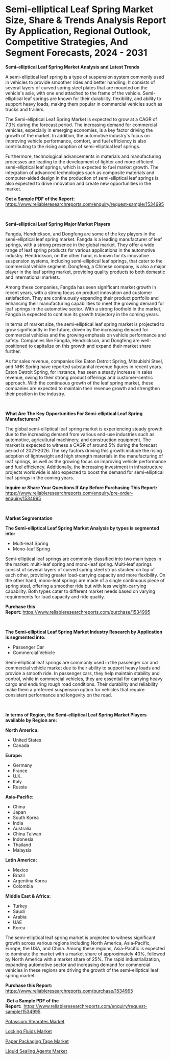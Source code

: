 <p><h1>Semi-elliptical Leaf Spring Market Size, Share & Trends Analysis Report By Application, Regional Outlook, Competitive Strategies, And Segment Forecasts, 2024 - 2031</h1></p><p><strong>Semi-elliptical Leaf Spring Market Analysis and Latest Trends</strong></p>
<p><p>A semi-elliptical leaf spring is a type of suspension system commonly used in vehicles to provide smoother rides and better handling. It consists of several layers of curved spring steel plates that are mounted on the vehicle's axle, with one end attached to the frame of the vehicle. Semi-elliptical leaf springs are known for their durability, flexibility, and ability to support heavy loads, making them popular in commercial vehicles such as trucks and trailers.</p><p>The Semi-elliptical Leaf Spring Market is expected to grow at a CAGR of 7.3% during the forecast period. The increasing demand for commercial vehicles, especially in emerging economies, is a key factor driving the growth of the market. In addition, the automotive industry's focus on improving vehicle performance, comfort, and fuel efficiency is also contributing to the rising adoption of semi-elliptical leaf springs. </p><p>Furthermore, technological advancements in materials and manufacturing processes are leading to the development of lighter and more efficient semi-elliptical leaf springs, which is expected to fuel market growth. The integration of advanced technologies such as composite materials and computer-aided design in the production of semi-elliptical leaf springs is also expected to drive innovation and create new opportunities in the market.</p></p>
<p><strong>Get a Sample PDF of the Report:&nbsp;</strong> <a href="https://www.reliableresearchreports.com/enquiry/request-sample/1534995">https://www.reliableresearchreports.com/enquiry/request-sample/1534995</a></p>
<p>&nbsp;</p>
<p><strong>Semi-elliptical Leaf Spring Major Market Players</strong></p>
<p><p>Fangda, Hendrickson, and Dongfeng are some of the key players in the semi-elliptical leaf spring market. Fangda is a leading manufacturer of leaf springs, with a strong presence in the global market. They offer a wide range of leaf spring products for various applications in the automotive industry. Hendrickson, on the other hand, is known for its innovative suspension systems, including semi-elliptical leaf springs, that cater to the commercial vehicle segment. Dongfeng, a Chinese company, is also a major player in the leaf spring market, providing quality products to both domestic and international markets.</p><p>Among these companies, Fangda has seen significant market growth in recent years, with a strong focus on product innovation and customer satisfaction. They are continuously expanding their product portfolio and enhancing their manufacturing capabilities to meet the growing demand for leaf springs in the automotive sector. With a strong foothold in the market, Fangda is expected to continue its growth trajectory in the coming years.</p><p>In terms of market size, the semi-elliptical leaf spring market is projected to grow significantly in the future, driven by the increasing demand for commercial vehicles and the growing emphasis on vehicle performance and safety. Companies like Fangda, Hendrickson, and Dongfeng are well-positioned to capitalize on this growth and expand their market share further.</p><p>As for sales revenue, companies like Eaton Detroit Spring, Mitsubishi Steel, and NHK Spring have reported substantial revenue figures in recent years. Eaton Detroit Spring, for instance, has seen a steady increase in sales revenue, owing to their strong product offerings and customer-centric approach. With the continuous growth of the leaf spring market, these companies are expected to maintain their revenue growth and strengthen their position in the industry.</p></p>
<p>&nbsp;</p>
<p><strong>What Are The Key Opportunities For Semi-elliptical Leaf Spring Manufacturers?</strong></p>
<p><p>The global semi-elliptical leaf spring market is experiencing steady growth due to the increasing demand from various end-use industries such as automotive, agricultural machinery, and construction equipment. The market is expected to witness a CAGR of around 5% during the forecast period of 2021-2026. The key factors driving this growth include the rising adoption of lightweight and high strength materials in the manufacturing of leaf springs, as well as the growing focus on improving vehicle performance and fuel efficiency. Additionally, the increasing investment in infrastructure projects worldwide is also expected to boost the demand for semi-elliptical leaf springs in the coming years.</p></p>
<p><strong>Inquire or Share Your Questions If Any Before Purchasing This Report:</strong> <a href="https://www.reliableresearchreports.com/enquiry/pre-order-enquiry/1534995">https://www.reliableresearchreports.com/enquiry/pre-order-enquiry/1534995</a></p>
<p>&nbsp;</p>
<p><strong>Market Segmentation</strong></p>
<p><strong>The Semi-elliptical Leaf Spring Market Analysis by types is segmented into:</strong></p>
<p><ul><li>Multi-leaf Spring</li><li>Mono-leaf Spring</li></ul></p>
<p><p>Semi-elliptical leaf springs are commonly classified into two main types in the market: multi-leaf spring and mono-leaf spring. Multi-leaf springs consist of several layers of curved spring steel strips stacked on top of each other, providing greater load-carrying capacity and more flexibility. On the other hand, mono-leaf springs are made of a single continuous piece of spring steel, offering a smoother ride but with less weight-carrying capability. Both types cater to different market needs based on varying requirements for load capacity and ride quality.</p></p>
<p><strong>Purchase this Report:&nbsp;</strong><a href="https://www.reliableresearchreports.com/purchase/1534995">https://www.reliableresearchreports.com/purchase/1534995</a></p>
<p>&nbsp;</p>
<p><strong>The Semi-elliptical Leaf Spring Market Industry Research by Application is segmented into:</strong></p>
<p><ul><li>Passenger Car</li><li>Commercial Vehicle</li></ul></p>
<p><p>Semi-elliptical leaf springs are commonly used in the passenger car and commercial vehicle market due to their ability to support heavy loads and provide a smooth ride. In passenger cars, they help maintain stability and control, while in commercial vehicles, they are essential for carrying heavy cargo and enduring rough road conditions. Their durability and reliability make them a preferred suspension option for vehicles that require consistent performance and longevity on the road.</p></p>
<p>&nbsp;</p>
<p><strong>In terms of Region, the Semi-elliptical Leaf Spring Market Players available by Region are:</strong></p>
<p>
    <p> <strong> North America: </strong>
        <ul>
            <li>United States</li>
            <li>Canada</li>
        </ul>
        </p> 
    <p> <strong> Europe: </strong>
        <ul>
            <li>Germany</li>
            <li>France</li>
            <li>U.K.</li>
            <li>Italy</li>
            <li>Russia</li>
        </ul>
        </p> 
    <p> <strong> Asia-Pacific: </strong>
        <ul>
            <li>China</li>
            <li>Japan</li>
            <li>South Korea</li>
            <li>India</li>
            <li>Australia</li>
            <li>China Taiwan</li>
            <li>Indonesia</li>
            <li>Thailand</li>
            <li>Malaysia</li>
        </ul>
        </p> 
    <p> <strong> Latin America: </strong>
        <ul>
            <li>Mexico</li>
            <li>Brazil</li>
            <li>Argentina Korea</li>
            <li>Colombia</li>
        </ul>
        </p> 
    <p> <strong> Middle East & Africa: </strong>
        <ul>
            <li>Turkey</li>
            <li>Saudi</li>
            <li>Arabia</li>
            <li>UAE</li>
            <li>Korea</li>
        </ul>
    </p>
    </p>
<p><p>The semi-elliptical leaf spring market is projected to witness significant growth across various regions including North America, Asia-Pacific, Europe, the USA, and China. Among these regions, Asia-Pacific is expected to dominate the market with a market share of approximately 40%, followed by North America with a market share of 25%. The rapid industrialization, expanding automotive sector and increasing demand for commercial vehicles in these regions are driving the growth of the semi-elliptical leaf spring market.</p></p>
<p><strong>Purchase this Report: </strong><a href="https://www.reliableresearchreports.com/purchase/1534995">https://www.reliableresearchreports.com/purchase/1534995</a></p>
<p>&nbsp;<strong>Get a Sample PDF of the Report:&nbsp;&nbsp;</strong><a href="https://www.reliableresearchreports.com/enquiry/request-sample/1534995">https://www.reliableresearchreports.com/enquiry/request-sample/1534995</a></p>
<p><strong></strong></p>
<p><p><a href="https://view.publitas.com/reportprime-1/potassium-stearates-market-offers-provide-insightful-data-for-the-time-period-from-2023-to-2030-and-also-provide-analysis-based-on-application-type-and-region/">Potassium Stearates Market</a></p><p><a href="https://view.publitas.com/reportprime-1/locking-fluids-market-size-reflecting-a-forecast-till-2030-market-by-type-by-application-and-by-geography/">Locking Fluids Market</a></p><p><a href="https://iodized-pantydraco-05c.notion.site/Paper-Packaging-Tape-Market-Size-and-Growth-Market-Segmentation-Regional-and-Country-Breakdowns-a-db9ef2d7b0444fa494337d06833a2d0e">Paper Packaging Tape Market</a></p><p><a href="https://view.publitas.com/reportprime-1/liquid-sealing-agents-market-research-report-provides-critical-insights-that-can-help-shape-business-development-and-investment-strategies/">Liquid Sealing Agents Market</a></p></p>